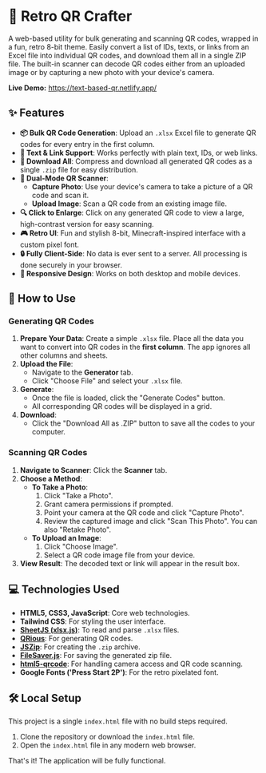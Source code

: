 # 👾 Retro QR Crafter

A web-based utility for bulk generating and scanning QR codes, wrapped in a fun, retro 8-bit theme. Easily convert a list of IDs, texts, or links from an Excel file into individual QR codes, and download them all in a single ZIP file. The built-in scanner can decode QR codes either from an uploaded image or by capturing a new photo with your device's camera.

**Live Demo:** <https://text-based-qr.netlify.app/>

## ✨ Features

* **📦 Bulk QR Code Generation**: Upload an `.xlsx` Excel file to generate QR codes for every entry in the first column.
* **🔗 Text & Link Support**: Works perfectly with plain text, IDs, or web links.
* **💾 Download All**: Compress and download all generated QR codes as a single `.zip` file for easy distribution.
* **📸 Dual-Mode QR Scanner**:
  * **Capture Photo**: Use your device's camera to take a picture of a QR code and scan it.
  * **Upload Image**: Scan a QR code from an existing image file.
* **🔍 Click to Enlarge**: Click on any generated QR code to view a large, high-contrast version for easy scanning.
* **🎮 Retro UI**: Fun and stylish 8-bit, Minecraft-inspired interface with a custom pixel font.
* **🔒 Fully Client-Side**: No data is ever sent to a server. All processing is done securely in your browser.
* **📱 Responsive Design**: Works on both desktop and mobile devices.

## 🚀 How to Use

### Generating QR Codes

1. **Prepare Your Data**: Create a simple `.xlsx` file. Place all the data you want to convert into QR codes in the **first column**. The app ignores all other columns and sheets.
2. **Upload the File**:
   * Navigate to the **Generator** tab.
   * Click "Choose File" and select your `.xlsx` file.
3. **Generate**:
   * Once the file is loaded, click the "Generate Codes" button.
   * All corresponding QR codes will be displayed in a grid.
4. **Download**:
   * Click the "Download All as .ZIP" button to save all the codes to your computer.

### Scanning QR Codes

1. **Navigate to Scanner**: Click the **Scanner** tab.
2. **Choose a Method**:
   * **To Take a Photo**:
     1. Click "Take a Photo".
     2. Grant camera permissions if prompted.
     3. Point your camera at the QR code and click "Capture Photo".
     4. Review the captured image and click "Scan This Photo". You can also "Retake Photo".
   * **To Upload an Image**:
     1. Click "Choose Image".
     2. Select a QR code image file from your device.
3. **View Result**: The decoded text or link will appear in the result box.

## 💻 Technologies Used

* **HTML5, CSS3, JavaScript**: Core web technologies.
* **Tailwind CSS**: For styling the user interface.
* [**SheetJS (xlsx.js)**](https://github.com/SheetJS/sheetjs): To read and parse `.xlsx` files.
* [**QRious**](https://github.com/neocotic/qrious): For generating QR codes.
* [**JSZip**](https://github.com/Stuk/jszip): For creating the `.zip` archive.
* [**FileSaver.js**](https://github.com/eligrey/FileSaver.js/): For saving the generated zip file.
* [**html5-qrcode**](https://github.com/mebjas/html5-qrcode): For handling camera access and QR code scanning.
* **Google Fonts ('Press Start 2P')**: For the retro pixelated font.

## 🛠️ Local Setup

This project is a single `index.html` file with no build steps required.

1. Clone the repository or download the `index.html` file.
2. Open the `index.html` file in any modern web browser.

That's it! The application will be fully functional.
